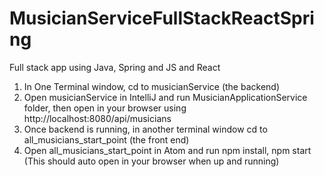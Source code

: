 # MusicianServiceFullStackReactSpring
Full stack app using Java, Spring and JS and React
1. In One Terminal window, cd to musicianService (the backend)
2. Open musicianService  in IntelliJ and run MusicianApplicationService folder, then open in your browser using http://localhost:8080/api/musicians
3. Once backend is running, in another terminal window cd to all_musicians_start_point (the front end)
4. Open all_musicians_start_point  in Atom and run npm install, npm start (This should auto open in your browser when up and running)
